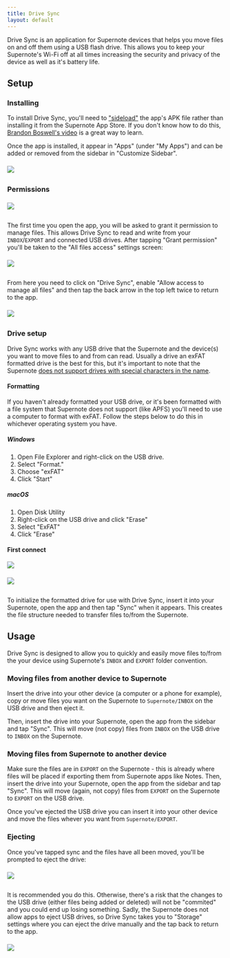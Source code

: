 ```yaml
---
title: Drive Sync
layout: default
---
```


Drive Sync is an application for Supernote devices that helps you move files on and off them using a USB flash drive. This allows you to keep your Supernote's Wi-Fi off at all times increasing the security and privacy of the device as well as it's battery life.

## Setup

### Installing

To install Drive Sync, you'll need to ["sideload"](https://en.wikipedia.org/wiki/Sideloading) the app's APK file rather than installing it from the Supernote App Store. If you don't know how to do this, [Brandon Boswell's video](https://www.youtube.com/watch?v=pKOJCIAzA04) is a great way to learn.

Once the app is installed, it appear in "Apps" (under "My Apps") and can be added or removed from the sidebar in "Customize Sidebar".

<img src="/assets/img/my_apps.png" style="max-height: 480px; width: auto; margin-left: auto; margin-right: auto; display: block; margin-top: 1.5em; margin-bottom: 2em;"/>

### Permissions

<img src="/assets/img/permission_prompt.png" style="max-height: 480px; width: auto; margin-left: auto; margin-right: auto; display: block; margin-top: 1.5em; margin-bottom: 2em;"/>

The first time you open the app, you will be asked to grant it permission to manage files. This allows Drive Sync to read and write from your `INBOX`/`EXPORT` and connected USB drives. After tapping "Grant permission" you'll be taken to the "All files access" settings screen:

<img src="/assets/img/all_files_access_settings.png" style="max-height: 480px; width: auto; margin-left: auto; margin-right: auto; display: block; margin-top: 1.5em; margin-bottom: 2em;"/>

From here you need to click on "Drive Sync", enable "Allow access to manage all files" and then tap the back arrow in the top left twice to return to the app.

<img src="/assets/img/all_files_access_fror_app_with_highlighted_toggle_and_back.png" style="max-height: 480px; width: auto; margin-left: auto; margin-right: auto; display: block; margin-top: 1.5em; margin-bottom: 2em;"/>

### Drive setup

Drive Sync works with any USB drive that the Supernote and the device(s) you want to move files to and from can read. Usually a drive an exFAT formatted drive is the best for this, but it's important to note that the Supernote [does not support drives with special characters in the name](https://support.supernote.com/en_US/Tools-Features/usb-otg).

#### Formatting

If you haven't already formatted your USB drive, or it's been formatted with a file system that Supernote does not support (like APFS) you'll need to use a computer to format with exFAT. Follow the steps below to do this in whichever operating system you have.

##### Windows

1. Open File Explorer and right-click on the USB drive.
2. Select "Format."
3. Choose "exFAT"
4. Click "Start"

##### macOS

1. Open Disk Utility
2. Right-click on the USB drive and click "Erase"
3. Select "ExFAT"
4. Click "Erase"

#### First connect

![](sync_screen)
<img src="/assets/img/sync_screen.png" style="max-height: 480px; width: auto; margin-left: auto; margin-right: auto; display: block; margin-top: 1.5em; margin-bottom: 2em;"/>

To initialize the formatted drive for use with Drive Sync, insert it into your Supernote, open the app and then tap "Sync" when it appears. This creates the file structure needed to transfer files to/from the Supernote.

## Usage

Drive Sync is designed to allow you to quickly and easily move files to/from the your device using Supernote's `INBOX` and `EXPORT` folder convention.

### Moving files from another device to Supernote

Insert the drive into your other device (a computer or a phone for example), copy or move files you want on the Supernote to `Supernote/INBOX` on the USB drive and then eject it.

Then, insert the drive into your Supernote, open the app from the sidebar and tap "Sync". This will move (not copy) files from `INBOX` on the USB drive to `INBOX` on the Supernote.

### Moving files from Supernote to another device

Make sure the files are in `EXPORT` on the Supernote - this is already where files will be placed if exporting them from Supernote apps like Notes. Then, insert the drive into your Supernote, open the app from the sidebar and tap "Sync". This will move (again, not copy) files from `EXPORT` on the Supernote to `EXPORT` on the USB drive.

Once you've ejected the USB drive you can insert it into your other device and move the files whever you want from `Supernote/EXPORT`.

### Ejecting

Once you've tapped sync and the files have all been moved, you'll be prompted to eject the drive:

<img src="/assets/img/eject_drive_prompt.png" style="max-height: 480px; width: auto; margin-left: auto; margin-right: auto; display: block; margin-top: 1.5em; margin-bottom: 2em;"/>

It is recommended you do this. Otherwise, there's a risk that the changes to the USB drive (either files being added or deleted) will not be "commited" and you could end up losing something. Sadly, the Supernote does not allow apps to eject USB drives, so Drive Sync takes you to "Storage" settings where you can eject the drive manually and the tap back to return to the app.

<img src="/assets/img/storage_settings_with_highlighted_eject_and_back_arrow.png" style="max-height: 480px; width: auto; margin-left: auto; margin-right: auto; display: block; margin-top: 1.5em; margin-bottom: 2em;"/>